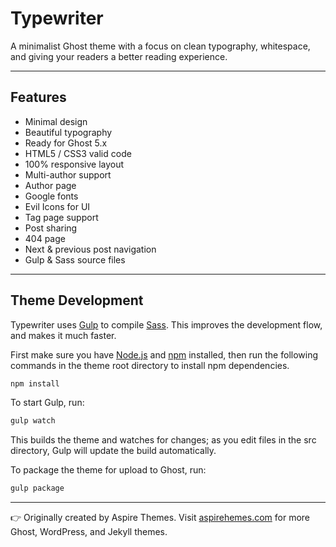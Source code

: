 # Typewriter

A minimalist Ghost theme with a focus on clean typography, whitespace, and giving your readers a better reading experience.

-----

## Features

- Minimal design
- Beautiful typography
- Ready for Ghost 5.x
- HTML5 / CSS3 valid code
- 100% responsive layout
- Multi-author support
- Author page
- Google fonts
- Evil Icons for UI
- Tag page support
- Post sharing
- 404 page
- Next & previous post navigation
- Gulp & Sass source files

-----

## Theme Development

Typewriter uses [Gulp](https://github.com/gulpjs/gulp) to compile [Sass](http://sass-lang.com/). This improves the development flow, and makes it much faster.

First make sure you have [Node.js](https://nodejs.org/en/) and [npm](https://www.npmjs.com/) installed, then run the following commands in the theme root directory to install npm dependencies.

```bash
npm install
```

To start Gulp, run:

```bash
gulp watch
```

This builds the theme and watches for changes; as you edit files in the src directory, Gulp will update the build automatically.

To package the theme for upload to Ghost, run:

```bash
gulp package
```

-----

👉 Originally created by Aspire Themes. Visit [aspirehemes.com](http://aspirethemes.com) for more Ghost, WordPress, and Jekyll themes.
